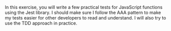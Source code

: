 In this exercise, you will write a few practical tests for JavaScript functions using the Jest library. I should make sure I follow the AAA pattern to make my tests easier for other developers to read and understand. I will also try to use the TDD approach in practice.

